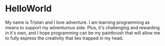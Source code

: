# HelloWorld

My name is Tristan and I love adventure. I am learning programming as means to support my adventurous side. Plus, it's challenging and rewarding in it's own, and I hope programming can be my paintbrush that will allow me to fully express the creativity that lies trapped in my head.

